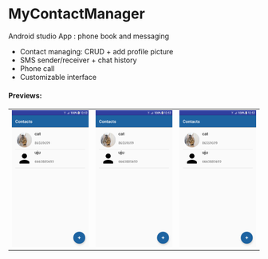 # MyContactManager
Android studio App : phone book and messaging

- Contact managing: CRUD + add profile picture
- SMS sender/receiver + chat history
- Phone call
- Customizable interface

<h4>Previews:</h4>

<table >
  <tr>
    <td><img src="https://github.com/hivian/MyContactManager/blob/master/list_screen.png" width="300"></td>
    <td><img src="https://github.com/hivian/MyContactManager/blob/master/list_screen.png" width="300"></td>
    <td><img src="https://github.com/hivian/MyContactManager/blob/master/list_screen.png" width="300"></td>
  </tr>
</table>
